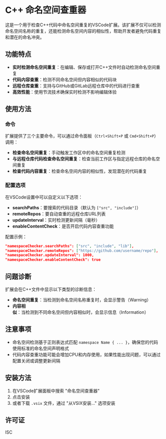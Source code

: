 # C++ 命名空间查重器

这是一个用于检查C++代码中命名空间重复的VSCode扩展。该扩展不仅可以检测命名空间名称的重复，还能检测命名空间内容的相似性，帮助开发者避免代码重复和潜在的命名冲突。

## 功能特点

- **实时检测命名空间重复**：在编辑、保存或打开C++文件时自动检测命名空间重复
- **代码内容查重**：检测不同命名空间但内容相似的代码块
- **远程仓库查重**：支持与GitHub或GitLab远程仓库中的代码进行查重
- **高效性能**：使用节流技术确保实时检测不影响编辑体验

## 使用方法

### 命令

扩展提供了三个主要命令，可以通过命令面板（`Ctrl+Shift+P` 或 `Cmd+Shift+P`）调用：

- **检查命名空间重复**：手动触发工作区中的命名空间重复检测
- **与远程仓库代码检查命名空间重复**：检查当前工作区与指定远程仓库的命名空间重复
- **检查代码内容重复**：检查命名空间内容的相似性，发现潜在的代码重复

### 配置选项

在VSCode设置中可以自定义以下选项：

- **searchPaths**：要搜索的代码目录（默认为 `["src", "include"]`）
- **remoteRepos**：要自动查重的远程仓库URL列表
- **updateInterval**：实时检测更新间隔（毫秒）
- **enableContentCheck**：是否开启代码内容查重功能

配置示例：

```json
"namespaceChecker.searchPaths": ["src", "include", "lib"],
"namespaceChecker.remoteRepos": ["https://github.com/username/repo"],
"namespaceChecker.updateInterval": 1000,
"namespaceChecker.enableContentCheck": true
```

## 问题诊断

扩展会在C++文件中显示以下类型的诊断信息：

- **命名空间重复**：当检测到命名空间名称重复时，会显示警告（Warning）
- **内容相似**：当检测到不同命名空间但内容相似时，会显示信息（Information）

## 注意事项

- 命名空间检测基于正则表达式匹配 `namespace Name { ... }`，确保您的代码使用标准的命名空间声明格式
- 代码内容查重功能可能会增加CPU和内存使用，如果性能出现问题，可以通过配置关闭或调整更新间隔

## 安装方法

1. 在VSCode扩展面板中搜索 "命名空间查重器"
2. 点击安装
3. 或者下载 `.vsix` 文件，通过 "从VSIX安装..." 选项安装

## 许可证

ISC 
